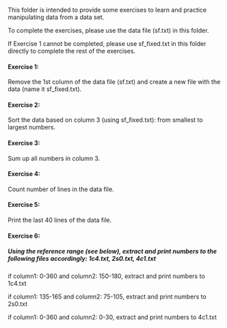 This folder is intended to provide some exercises to learn and practice manipulating data from a data set.

To complete the exercises, please use the data file (sf.txt) in this folder.

If Exercise 1 cannot be completed, please use sf_fixed.txt in this folder directly to complete the rest of the exercises.



#### Exercise 1: 

Remove the 1st column of the data file (sf.txt) and create a new file with the data (name it sf_fixed.txt).



#### Exercise 2: 

Sort the data based on column 3 (using sf_fixed.txt): from smallest to largest numbers.



#### Exercise 3: 

Sum up all numbers in column 3.



#### Exercise 4: 

Count number of lines in the data file.



#### Exercise 5: 

Print the last 40 lines of the data file.



#### Exercise 6: 

##### Using the reference range (see below), extract and print numbers to the following files accordingly: 1c4.txt, 2s0.txt, 4c1.txt

if column1: 0-360 and column2: 150-180, extract and print numbers to 1c4.txt

if column1: 135-165 and column2: 75-105, extract and print numbers to 2s0.txt

if column1: 0-360 and column2: 0-30, extract and print numbers to 4c1.txt